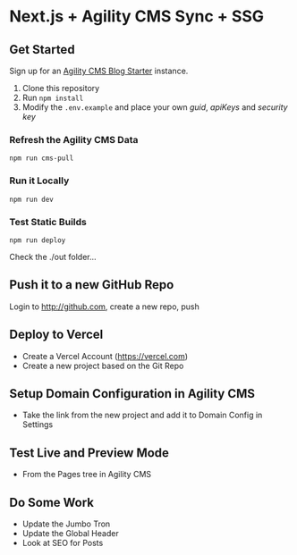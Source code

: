 # Next.js + Agility CMS Sync + SSG

## Get Started

Sign up for an [Agility CMS Blog Starter](https://account.agilitycms.com/sign-up?product=agility-free) instance.

1. Clone this repository
2. Run `npm install`
3. Modify the `.env.example` and place your own _guid_, _apiKeys_ and _security key_

### Refresh the Agility CMS Data

```
npm run cms-pull
```

### Run it Locally

```
npm run dev
```

### Test Static Builds

```
npm run deploy
```

Check the ./out folder...

## Push it to a new GitHub Repo

Login to http://github.com, create a new repo, push

## Deploy to Vercel

- Create a Vercel Account (https://vercel.com)
- Create a new project based on the Git Repo

## Setup Domain Configuration in Agility CMS

- Take the link from the new project and add it to Domain Config in Settings

## Test Live and Preview Mode

- From the Pages tree in Agility CMS

## Do Some Work

- Update the Jumbo Tron
- Update the Global Header
- Look at SEO for Posts
